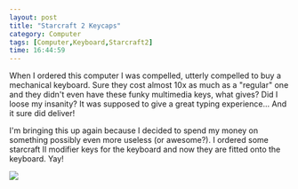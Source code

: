 ```yaml
---
layout: post
title: "Starcraft 2 Keycaps"
category: Computer
tags: [Computer,Keyboard,Starcraft2]
time: 16:44:59
---
```

When I ordered this computer I was compelled, utterly compelled to buy a mechanical keyboard. Sure they cost almost 10x as much as a "regular" one and they didn't even have these funky multimedia keys, what gives? Did I loose my insanity? It was supposed to give a great typing experience... And it sure did deliver!

I'm bringing this up again because I decided to spend my money on something possibly even more useless (or awesome?). I ordered some starcraft II modifier keys for the keyboard and now they are fitted onto the keyboard. Yay!

![](/media/images/starcraft2_kb.JPG)

